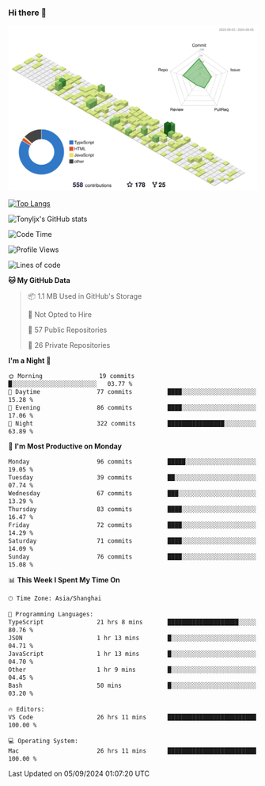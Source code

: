 ### Hi there 👋

![](./profile-3d-contrib/profile-green-animate.svg)

 

[![Top Langs](https://github-readme-stats.vercel.app/api/top-langs/?username=tonyljx)](https://github.com/anuraghazra/github-readme-stats)

![Tonyljx's GitHub stats](https://github-readme-stats.vercel.app/api?username=tonyljx&theme=default&show_icons=true)

 

<!--START_SECTION:waka-->
![Code Time](http://img.shields.io/badge/Code%20Time-710%20hrs%2019%20mins-blue)

![Profile Views](http://img.shields.io/badge/Profile%20Views-15-blue)

![Lines of code](https://img.shields.io/badge/From%20Hello%20World%20I%27ve%20Written-620.8%20thousand%20lines%20of%20code-blue)

**🐱 My GitHub Data** 

> 📦 1.1 MB Used in GitHub's Storage 
 > 
> 🚫 Not Opted to Hire
 > 
> 📜 57 Public Repositories 
 > 
> 🔑 26 Private Repositories 
 > 
**I'm a Night 🦉** 

```text
🌞 Morning                19 commits          █░░░░░░░░░░░░░░░░░░░░░░░░   03.77 % 
🌆 Daytime                77 commits          ████░░░░░░░░░░░░░░░░░░░░░   15.28 % 
🌃 Evening                86 commits          ████░░░░░░░░░░░░░░░░░░░░░   17.06 % 
🌙 Night                  322 commits         ████████████████░░░░░░░░░   63.89 % 
```
📅 **I'm Most Productive on Monday** 

```text
Monday                   96 commits          █████░░░░░░░░░░░░░░░░░░░░   19.05 % 
Tuesday                  39 commits          ██░░░░░░░░░░░░░░░░░░░░░░░   07.74 % 
Wednesday                67 commits          ███░░░░░░░░░░░░░░░░░░░░░░   13.29 % 
Thursday                 83 commits          ████░░░░░░░░░░░░░░░░░░░░░   16.47 % 
Friday                   72 commits          ████░░░░░░░░░░░░░░░░░░░░░   14.29 % 
Saturday                 71 commits          ████░░░░░░░░░░░░░░░░░░░░░   14.09 % 
Sunday                   76 commits          ████░░░░░░░░░░░░░░░░░░░░░   15.08 % 
```


📊 **This Week I Spent My Time On** 

```text
🕑︎ Time Zone: Asia/Shanghai

💬 Programming Languages: 
TypeScript               21 hrs 8 mins       ████████████████████░░░░░   80.76 % 
JSON                     1 hr 13 mins        █░░░░░░░░░░░░░░░░░░░░░░░░   04.71 % 
JavaScript               1 hr 13 mins        █░░░░░░░░░░░░░░░░░░░░░░░░   04.70 % 
Other                    1 hr 9 mins         █░░░░░░░░░░░░░░░░░░░░░░░░   04.45 % 
Bash                     50 mins             █░░░░░░░░░░░░░░░░░░░░░░░░   03.20 % 

🔥 Editors: 
VS Code                  26 hrs 11 mins      █████████████████████████   100.00 % 

💻 Operating System: 
Mac                      26 hrs 11 mins      █████████████████████████   100.00 % 
```


 Last Updated on 05/09/2024 01:07:20 UTC
<!--END_SECTION:waka-->
